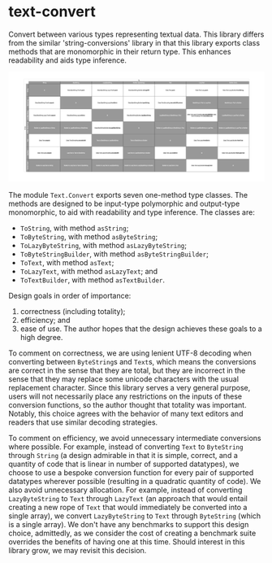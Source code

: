 # text-convert

Convert between various types representing textual data. This library differs
from the similar 'string-conversions' library in that this library exports class
methods that are monomorphic in their return type. This enhances readability and
aids type inference.

![Haskell textual type conversions](haskell-textual-type-conversions.png)

The module `Text.Convert` exports seven one-method type classes. The methods are
designed to be input-type polymorphic and output-type monomorphic, to aid with
readability and type inference. The classes are:
- `ToString`, with method `asString`;
- `ToByteString`, with method `asByteString`;
- `ToLazyByteString`, with method `asLazyByteString`;
- `ToByteStringBuilder`, with method `asByteStringBuilder`;
- `ToText`, with method `asText`;
- `ToLazyText`, with method `asLazyText`; and
- `ToTextBuilder`, with method `asTextBuilder`.

Design goals in order of importance:
1. correctness (including totality);
2. efficiency; and
3. ease of use.
The author hopes that the design achieves these goals to a high degree.

To comment on correctness, we are using lenient UTF-8 decoding when converting
between `ByteString`s and `Text`s, which means the conversions are correct in
the sense that they are total, but they are incorrect in the sense that they may
replace some unicode characters with the usual replacement character. Since this
library serves a very general purpose, users will not necessarily place any
restrictions on the inputs of these conversion functions, so the author thought
that totality was important. Notably, this choice agrees with the behavior of
many text editors and readers that use similar decoding strategies.

To comment on efficiency, we avoid unnecessary intermediate conversions where
possible. For example, instead of converting `Text` to `ByteString` through
`String` (a design admirable in that it is simple, correct, and a quantity of
code that is linear in number of supported datatypes), we choose to use a
bespoke conversion function for every pair of supported datatypes wherever
possible (resulting in a quadratic quantity of code). We also avoid unnecessary
allocation. For example, instead of converting `LazyByteString` to `Text`
through `LazyText` (an approach that would entail creating a new rope of `Text`
that would immediately be converted into a single array), we convert
`LazyByteString` to `Text` through `ByteString` (which is a single array). We
don't have any benchmarks to support this design choice, admittedly, as we
consider the cost of creating a benchmark suite overrides the benefits of having
one at this time. Should interest in this library grow, we may revisit this
decision.
